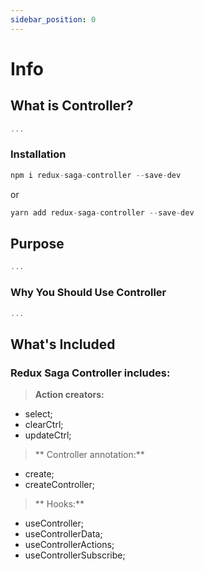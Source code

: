 ```yaml
---
sidebar_position: 0
---
```


# Info

## What is Controller?

```js
...
```

### Installation


```jsx title="NPM"
npm i redux-saga-controller --save-dev
```
or
```jsx title="Yarn" 
yarn add redux-saga-controller --save-dev
```

## Purpose

```js
...
```

### Why You Should Use Controller

```js
...
```

## What's Included

### Redux Saga Controller includes:

> **Action creators:**
- select;
- clearCtrl;
- updateCtrl;

> ** Controller annotation:**
- create;
- createController;

> ** Hooks:**
- useController;
- useControllerData;
- useControllerActions;
- useControllerSubscribe;

